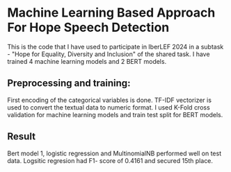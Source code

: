 # Machine Learning Based Approach For Hope Speech Detection
This is the code that I have used to participate in IberLEF 2024 in a subtask - "Hope for Equality, Diversity and Inclusion" of the shared task.
I have trained 4 machine learning models and 2 BERT models.

## Preprocessing and training:
First encoding of the categorical variables is done. TF-IDF vectorizer is used to convert the textual data to numeric format.
I used K-Fold cross validation for machine learning models and train test split for BERT models.

## Result
Bert model 1, logistic regression and MultinomialNB performed well on test data. Logsitic regresion had F1- score of 0.4161 and secured 15th place.
